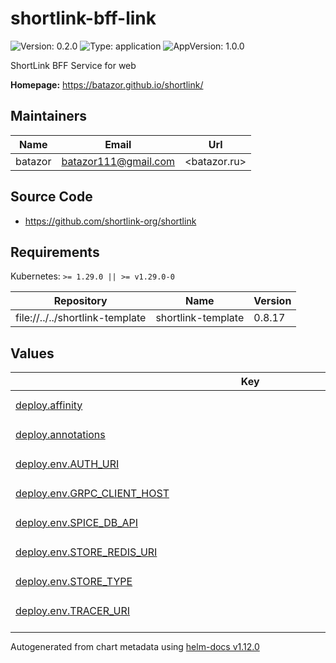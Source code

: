 # shortlink-bff-link

![Version: 0.2.0](https://img.shields.io/badge/Version-0.2.0-informational?style=flat-square) ![Type: application](https://img.shields.io/badge/Type-application-informational?style=flat-square) ![AppVersion: 1.0.0](https://img.shields.io/badge/AppVersion-1.0.0-informational?style=flat-square)

ShortLink BFF Service for web

**Homepage:** <https://batazor.github.io/shortlink/>

## Maintainers

| Name | Email | Url |
| ---- | ------ | --- |
| batazor | <batazor111@gmail.com> | <batazor.ru> |

## Source Code

* <https://github.com/shortlink-org/shortlink>

## Requirements

Kubernetes: `>= 1.29.0 || >= v1.29.0-0`

| Repository | Name | Version |
|------------|------|---------|
| file://../../shortlink-template | shortlink-template | 0.8.17 |

## Values

<table height="400px" >
	<thead>
		<th>Key</th>
		<th>Type</th>
		<th>Default</th>
		<th>Description</th>
	</thead>
	<tbody>
		<tr>
			<td id="deploy--affinity"><a href="./values.yaml#L62">deploy.affinity</a></td>
			<td>
list
</td>
			<td>
				<div style="max-width: 300px;">
<pre lang="json">
[]
</pre>
</div>
			</td>
			<td></td>
		</tr>
		<tr>
			<td id="deploy--annotations"><a href="./values.yaml#L45">deploy.annotations</a></td>
			<td>
object
</td>
			<td>
				<div style="max-width: 300px;">
<pre lang="json">
{}
</pre>
</div>
			</td>
			<td>Annotations to be added to controller pods</td>
		</tr>
		<tr>
			<td id="deploy--env--AUTH_URI"><a href="./values.yaml#L35">deploy.env.AUTH_URI</a></td>
			<td>
string
</td>
			<td>
				<div style="max-width: 300px;">
<pre lang="json">
"https://shortlink.best/api/auth"
</pre>
</div>
			</td>
			<td></td>
		</tr>
		<tr>
			<td id="deploy--env--GRPC_CLIENT_HOST"><a href="./values.yaml#L34">deploy.env.GRPC_CLIENT_HOST</a></td>
			<td>
string
</td>
			<td>
				<div style="max-width: 300px;">
<pre lang="json">
"istio-ingress.istio-ingress"
</pre>
</div>
			</td>
			<td></td>
		</tr>
		<tr>
			<td id="deploy--env--SPICE_DB_API"><a href="./values.yaml#L36">deploy.env.SPICE_DB_API</a></td>
			<td>
string
</td>
			<td>
				<div style="max-width: 300px;">
<pre lang="json">
"shortlink.spicedb-operator:50051"
</pre>
</div>
			</td>
			<td></td>
		</tr>
		<tr>
			<td id="deploy--env--STORE_REDIS_URI"><a href="./values.yaml#L40">deploy.env.STORE_REDIS_URI</a></td>
			<td>
string
</td>
			<td>
				<div style="max-width: 300px;">
<pre lang="json">
"shortlink-redis-master.redis:6379"
</pre>
</div>
			</td>
			<td></td>
		</tr>
		<tr>
			<td id="deploy--env--STORE_TYPE"><a href="./values.yaml#L39">deploy.env.STORE_TYPE</a></td>
			<td>
string
</td>
			<td>
				<div style="max-width: 300px;">
<pre lang="json">
"redis"
</pre>
</div>
			</td>
			<td>Default store config</td>
		</tr>
		<tr>
			<td id="deploy--env--TRACER_URI"><a href="./values.yaml#L33">deploy.env.TRACER_URI</a></td>
			<td>
string
</td>
			<td>
				<div style="max-width: 300px;">
<pre lang="json">
"grafana-tempo.grafana:4317"
</pre>
</div>
			</td>
			<td></td>
		</tr>
		<tr>
			<td id="deploy--image--pullPolicy"><a href="./values.yaml#L53">deploy.image.pullPolicy</a></td>
			<td>
string
</td>
			<td>
				<div style="max-width: 300px;">
<pre lang="json">
"IfNotPresent"
</pre>
</div>
			</td>
			<td>Global imagePullPolicy Default: 'Always' if image tag is 'latest', else 'IfNotPresent' Ref: http://kubernetes.io/docs/user-guide/images/#pre-pulling-images</td>
		</tr>
		<tr>
			<td id="deploy--image--repository"><a href="./values.yaml#L48">deploy.image.repository</a></td>
			<td>
string
</td>
			<td>
				<div style="max-width: 300px;">
<pre lang="json">
"registry.gitlab.com/shortlink-org/shortlink/bff-link"
</pre>
</div>
			</td>
			<td></td>
		</tr>
		<tr>
			<td id="deploy--image--tag"><a href="./values.yaml#L49">deploy.image.tag</a></td>
			<td>
string
</td>
			<td>
				<div style="max-width: 300px;">
<pre lang="json">
"0.17.93"
</pre>
</div>
			</td>
			<td></td>
		</tr>
		<tr>
			<td id="deploy--imagePullSecrets"><a href="./values.yaml#L42">deploy.imagePullSecrets</a></td>
			<td>
list
</td>
			<td>
				<div style="max-width: 300px;">
<pre lang="json">
[]
</pre>
</div>
			</td>
			<td></td>
		</tr>
		<tr>
			<td id="deploy--livenessProbe"><a href="./values.yaml#L65">deploy.livenessProbe</a></td>
			<td>
object
</td>
			<td>
				<div style="max-width: 300px;">
<pre lang="json">
{
  "enabled": true,
  "httpGet": {
    "path": "/live",
    "port": 9090
  }
}
</pre>
</div>
			</td>
			<td>define a liveness probe that checks every 5 seconds, starting after 5 seconds</td>
		</tr>
		<tr>
			<td id="deploy--nodeSelector"><a href="./values.yaml#L58">deploy.nodeSelector</a></td>
			<td>
list
</td>
			<td>
				<div style="max-width: 300px;">
<pre lang="json">
[]
</pre>
</div>
			</td>
			<td>Node labels and tolerations for pod assignment ref: https://kubernetes.io/docs/concepts/configuration/assign-pod-node/#nodeselector ref: https://kubernetes.io/docs/concepts/configuration/assign-pod-node/#taints-and-tolerations-beta-feature</td>
		</tr>
		<tr>
			<td id="deploy--podSecurityContext--fsGroup"><a href="./values.yaml#L92">deploy.podSecurityContext.fsGroup</a></td>
			<td>
int
</td>
			<td>
				<div style="max-width: 300px;">
<pre lang="json">
1000
</pre>
</div>
			</td>
			<td>fsGroup is the group ID associated with the container</td>
		</tr>
		<tr>
			<td id="deploy--readinessProbe"><a href="./values.yaml#L72">deploy.readinessProbe</a></td>
			<td>
object
</td>
			<td>
				<div style="max-width: 300px;">
<pre lang="json">
{
  "enabled": true,
  "httpGet": {
    "path": "/ready",
    "port": 9090
  }
}
</pre>
</div>
			</td>
			<td>define a readiness probe that checks every 5 seconds, starting after 5 seconds</td>
		</tr>
		<tr>
			<td id="deploy--replicaCount"><a href="./values.yaml#L30">deploy.replicaCount</a></td>
			<td>
int
</td>
			<td>
				<div style="max-width: 300px;">
<pre lang="json">
1
</pre>
</div>
			</td>
			<td></td>
		</tr>
		<tr>
			<td id="deploy--resources--limits"><a href="./values.yaml#L83">deploy.resources.limits</a></td>
			<td>
object
</td>
			<td>
				<div style="max-width: 300px;">
<pre lang="json">
{
  "cpu": "100m",
  "memory": "128Mi"
}
</pre>
</div>
			</td>
			<td>We usually recommend not to specify default resources and to leave this as a conscious choice for the user. This also increases chances charts run on environments with little resources, such as Minikube. If you do want to specify resources, uncomment the following lines, adjust them as necessary, and remove the curly braces after 'resources:'.</td>
		</tr>
		<tr>
			<td id="deploy--resources--requests--cpu"><a href="./values.yaml#L87">deploy.resources.requests.cpu</a></td>
			<td>
string
</td>
			<td>
				<div style="max-width: 300px;">
<pre lang="json">
"10m"
</pre>
</div>
			</td>
			<td></td>
		</tr>
		<tr>
			<td id="deploy--resources--requests--memory"><a href="./values.yaml#L88">deploy.resources.requests.memory</a></td>
			<td>
string
</td>
			<td>
				<div style="max-width: 300px;">
<pre lang="json">
"32Mi"
</pre>
</div>
			</td>
			<td></td>
		</tr>
		<tr>
			<td id="deploy--securityContext"><a href="./values.yaml#L97">deploy.securityContext</a></td>
			<td>
object
</td>
			<td>
				<div style="max-width: 300px;">
<pre lang="json">
{
  "allowPrivilegeEscalation": false,
  "capabilities": {
    "drop": [
      "ALL"
    ]
  },
  "readOnlyRootFilesystem": "true",
  "runAsGroup": 1000,
  "runAsNonRoot": true,
  "runAsUser": 1000
}
</pre>
</div>
			</td>
			<td>Security Context policies for controller pods See https://kubernetes.io/docs/tasks/administer-cluster/sysctl-cluster/ for notes on enabling and using sysctls</td>
		</tr>
		<tr>
			<td id="deploy--tolerations"><a href="./values.yaml#L60">deploy.tolerations</a></td>
			<td>
list
</td>
			<td>
				<div style="max-width: 300px;">
<pre lang="json">
[]
</pre>
</div>
			</td>
			<td></td>
		</tr>
		<tr>
			<td id="ingress--annotations--"cert-manager--io/cluster-issuer""><a href="./values.yaml#L17">ingress.annotations."cert-manager.io/cluster-issuer"</a></td>
			<td>
string
</td>
			<td>
				<div style="max-width: 300px;">
<pre lang="json">
"cert-manager-production"
</pre>
</div>
			</td>
			<td></td>
		</tr>
		<tr>
			<td id="ingress--annotations--"nginx--ingress--kubernetes--io/enable-opentelemetry""><a href="./values.yaml#L19">ingress.annotations."nginx.ingress.kubernetes.io/enable-opentelemetry"</a></td>
			<td>
string
</td>
			<td>
				<div style="max-width: 300px;">
<pre lang="json">
"true"
</pre>
</div>
			</td>
			<td></td>
		</tr>
		<tr>
			<td id="ingress--annotations--"nginx--ingress--kubernetes--io/enable-owasp-core-rules""><a href="./values.yaml#L18">ingress.annotations."nginx.ingress.kubernetes.io/enable-owasp-core-rules"</a></td>
			<td>
string
</td>
			<td>
				<div style="max-width: 300px;">
<pre lang="json">
"true"
</pre>
</div>
			</td>
			<td></td>
		</tr>
		<tr>
			<td id="ingress--enabled"><a href="./values.yaml#L12">ingress.enabled</a></td>
			<td>
bool
</td>
			<td>
				<div style="max-width: 300px;">
<pre lang="json">
true
</pre>
</div>
			</td>
			<td></td>
		</tr>
		<tr>
			<td id="ingress--hostname"><a href="./values.yaml#L21">ingress.hostname</a></td>
			<td>
string
</td>
			<td>
				<div style="max-width: 300px;">
<pre lang="json">
"shortlink.best"
</pre>
</div>
			</td>
			<td></td>
		</tr>
		<tr>
			<td id="ingress--ingressClassName"><a href="./values.yaml#L14">ingress.ingressClassName</a></td>
			<td>
string
</td>
			<td>
				<div style="max-width: 300px;">
<pre lang="json">
"nginx"
</pre>
</div>
			</td>
			<td></td>
		</tr>
		<tr>
			<td id="ingress--paths[0]--path"><a href="./values.yaml#L23">ingress.paths[0].path</a></td>
			<td>
string
</td>
			<td>
				<div style="max-width: 300px;">
<pre lang="json">
"/api(/|$)(.*)"
</pre>
</div>
			</td>
			<td></td>
		</tr>
		<tr>
			<td id="ingress--paths[0]--service--name"><a href="./values.yaml#L25">ingress.paths[0].service.name</a></td>
			<td>
string
</td>
			<td>
				<div style="max-width: 300px;">
<pre lang="json">
"shortlink-bff-link"
</pre>
</div>
			</td>
			<td></td>
		</tr>
		<tr>
			<td id="ingress--paths[0]--service--port"><a href="./values.yaml#L26">ingress.paths[0].service.port</a></td>
			<td>
int
</td>
			<td>
				<div style="max-width: 300px;">
<pre lang="json">
7070
</pre>
</div>
			</td>
			<td></td>
		</tr>
		<tr>
			<td id="monitoring--enabled"><a href="./values.yaml#L121">monitoring.enabled</a></td>
			<td>
bool
</td>
			<td>
				<div style="max-width: 300px;">
<pre lang="json">
true
</pre>
</div>
			</td>
			<td></td>
		</tr>
		<tr>
			<td id="networkPolicy--enabled"><a href="./values.yaml#L131">networkPolicy.enabled</a></td>
			<td>
bool
</td>
			<td>
				<div style="max-width: 300px;">
<pre lang="json">
false
</pre>
</div>
			</td>
			<td></td>
		</tr>
		<tr>
			<td id="networkPolicy--ingress[0]--from[0]--namespaceSelector--matchLabels--"kubernetes--io/metadata--name""><a href="./values.yaml#L137">networkPolicy.ingress[0].from[0].namespaceSelector.matchLabels."kubernetes.io/metadata.name"</a></td>
			<td>
string
</td>
			<td>
				<div style="max-width: 300px;">
<pre lang="json">
"shortlink"
</pre>
</div>
			</td>
			<td></td>
		</tr>
		<tr>
			<td id="networkPolicy--ingress[0]--from[1]--namespaceSelector--matchLabels--"kubernetes--io/metadata--name""><a href="./values.yaml#L140">networkPolicy.ingress[0].from[1].namespaceSelector.matchLabels."kubernetes.io/metadata.name"</a></td>
			<td>
string
</td>
			<td>
				<div style="max-width: 300px;">
<pre lang="json">
"istio-system"
</pre>
</div>
			</td>
			<td></td>
		</tr>
		<tr>
			<td id="networkPolicy--ingress[0]--from[2]--namespaceSelector--matchLabels--"kubernetes--io/metadata--name""><a href="./values.yaml#L143">networkPolicy.ingress[0].from[2].namespaceSelector.matchLabels."kubernetes.io/metadata.name"</a></td>
			<td>
string
</td>
			<td>
				<div style="max-width: 300px;">
<pre lang="json">
"nginx-ingress"
</pre>
</div>
			</td>
			<td></td>
		</tr>
		<tr>
			<td id="networkPolicy--ingress[0]--from[3]--namespaceSelector--matchLabels--"kubernetes--io/metadata--name""><a href="./values.yaml#L146">networkPolicy.ingress[0].from[3].namespaceSelector.matchLabels."kubernetes.io/metadata.name"</a></td>
			<td>
string
</td>
			<td>
				<div style="max-width: 300px;">
<pre lang="json">
"prometheus-operator"
</pre>
</div>
			</td>
			<td></td>
		</tr>
		<tr>
			<td id="networkPolicy--policyTypes[0]"><a href="./values.yaml#L148">networkPolicy.policyTypes[0]</a></td>
			<td>
string
</td>
			<td>
				<div style="max-width: 300px;">
<pre lang="json">
"Ingress"
</pre>
</div>
			</td>
			<td></td>
		</tr>
		<tr>
			<td id="networkPolicy--policyTypes[1]"><a href="./values.yaml#L149">networkPolicy.policyTypes[1]</a></td>
			<td>
string
</td>
			<td>
				<div style="max-width: 300px;">
<pre lang="json">
"Egress"
</pre>
</div>
			</td>
			<td></td>
		</tr>
		<tr>
			<td id="podDisruptionBudget--enabled"><a href="./values.yaml#L126">podDisruptionBudget.enabled</a></td>
			<td>
bool
</td>
			<td>
				<div style="max-width: 300px;">
<pre lang="json">
false
</pre>
</div>
			</td>
			<td></td>
		</tr>
		<tr>
			<td id="service--ports[0]--name"><a href="./values.yaml#L113">service.ports[0].name</a></td>
			<td>
string
</td>
			<td>
				<div style="max-width: 300px;">
<pre lang="json">
"http"
</pre>
</div>
			</td>
			<td></td>
		</tr>
		<tr>
			<td id="service--ports[0]--port"><a href="./values.yaml#L114">service.ports[0].port</a></td>
			<td>
int
</td>
			<td>
				<div style="max-width: 300px;">
<pre lang="json">
7070
</pre>
</div>
			</td>
			<td></td>
		</tr>
		<tr>
			<td id="service--ports[0]--protocol"><a href="./values.yaml#L115">service.ports[0].protocol</a></td>
			<td>
string
</td>
			<td>
				<div style="max-width: 300px;">
<pre lang="json">
"TCP"
</pre>
</div>
			</td>
			<td></td>
		</tr>
		<tr>
			<td id="service--ports[0]--public"><a href="./values.yaml#L116">service.ports[0].public</a></td>
			<td>
bool
</td>
			<td>
				<div style="max-width: 300px;">
<pre lang="json">
true
</pre>
</div>
			</td>
			<td></td>
		</tr>
		<tr>
			<td id="service--type"><a href="./values.yaml#L111">service.type</a></td>
			<td>
string
</td>
			<td>
				<div style="max-width: 300px;">
<pre lang="json">
"ClusterIP"
</pre>
</div>
			</td>
			<td></td>
		</tr>
	</tbody>
</table>

----------------------------------------------
Autogenerated from chart metadata using [helm-docs v1.12.0](https://github.com/norwoodj/helm-docs/releases/v1.12.0)
